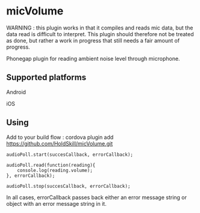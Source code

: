 micVolume
=========

WARNING : this plugin works in that it compiles and reads mic data, but the data read is difficult to interpret. This plugin should therefore not be treated as done, but rather a work in progress that still needs a fair amount of progress.

Phonegap plugin for reading ambient noise level through microphone.



Supported platforms
-------------------
Android

iOS


Using
-----
Add to your build flow :
  cordova plugin add https://github.com/HoldSkill/micVolume.git


    audioPoll.start(succesCallback, errorCallback);

    audioPoll.read(function(reading){
        console.log(reading.volume);
    }, errorCallback);

    audioPoll.stop(succesCallback, errorCallback);

In all cases, errorCallback passes back either an error message string or object with an error message string in it.
